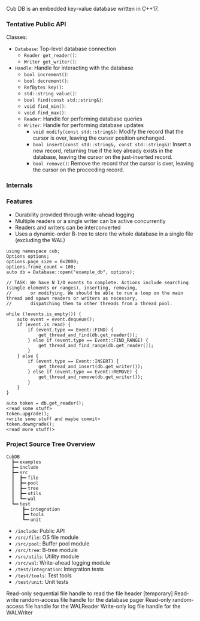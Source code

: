 
Cub DB is an embedded key-value database written in C++17.

### Tentative Public API

Classes:
+ `Database`: Top-level database connection
  + `Reader get_reader()`:
  + `Writer get_writer()`:
+ `Handle`: Handle for interacting with the database
  + `bool increment()`:
  + `bool decrement()`:
  + `RefBytes key()`:
  + `std::string value()`:
  + `bool find(const std::string&)`:
  + `void find_min()`:
  + `void find_max()`:
  + `Reader`: Handle for performing database queries
  + `Writer`: Handle for performing database updates
    + `void modify(const std::string&)`: Modify the record that the cursor is over, leaving the cursor position unchanged.
    + `bool insert(const std::string&, const std::string&)`: Insert a new record, returning true if the key already exists in the database, leaving the cursor on the just-inserted record.
    + `bool remove()`: Remove the record that the cursor is over, leaving the cursor on the proceeding record.

### Internals

### Features

+ Durability provided through write-ahead logging
+ Multiple readers or a single writer can be active concurrently
+ Readers and writers can be interconverted
+ Uses a dynamic-order B-tree to store the whole database in a single file (excluding the WAL)

```
using namespace cub;
Options options;
options.page_size = 0x2000;
options.frame_count = 100;
auto db = Database::open("example_db", options);

// TASK: We have N I/O events to complete. Actions include searching (single elements or ranges), inserting, removing,
//       or modifying. We should be able to run a loop on the main thread and spawn readers or writers as necessary,
//       dispatching them to other threads from a thread pool.

while (!events.is_empty()) {
    auto event = event.dequeue();
    if (event.is_read) {
        if (event.type == Event::FIND) {
            get_thread_and_find(db.get_reader());
        } else if (event.type == Event::FIND_RANGE) {
            get_thread_and_find_range(db.get_reader());
        }
    } else {
        if (event.type == Event::INSERT) {
            get_thread_and_insert(db.get_writer());
        } else if (event.type == Event::REMOVE) {
            get_thread_and_remove(db.get_writer());
        }
    }
}

auto token = db.get_reader();
<read some stuff>
token.upgrade();
<write some stuff and maybe commit>
token.downgrade();
<read more stuff!>
```

### Project Source Tree Overview

```
CubDB
  ┣━╸examples
  ┣━╸include
  ┣━╸src
  ┃  ┣━╸file
  ┃  ┣━╸pool
  ┃  ┣━╸tree
  ┃  ┣━╸utils
  ┃  ┗━╸wal
  ┗━╸test
      ┣━╸integration
      ┣━╸tools
      ┗━╸unit
```

+ `/include`: Public API
+ `/src/file`: OS file module
+ `/src/pool`: Buffer pool module
+ `/src/tree`: B-tree module
+ `/src/utils`: Utility module
+ `/src/wal`: Write-ahead logging module
+ `/test/integration`: Integration tests
+ `/test/tools`: Test tools
+ `/test/unit`: Unit tests

Read-only sequential file handle to read the file header [temporary]
Read-write random-access file handle for the database pager
Read-only random-access file handle for the WALReader
Write-only log file handle for the WALWriter